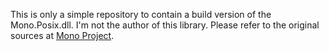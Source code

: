 This is only a simple repository to contain a build version of the Mono.Posix.dll. I'm not the author of this library. Please refer to the original sources at [Mono Project](https://github.com/mono/mono).
